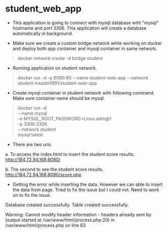 # student_web_app



* This application is going to connect with mysql database wiht "mysql" hostname and port 3306. This application will create a  database automatically in background.


* Make sure we create a custom bridge network while working on docker and deploy both app container and mysql container in same network.
> docker network create -d bridge student
 

* Running application on student network.
> docker run -d -p 8080:80  --name student-web-app  --network student   lnxadm1991/student-web-app


 * Create mysql container in student network with following command. Make sure container name should be mysql.
   
> docker run -d \
  --name mysql \
  -e MYSQL_ROOT_PASSWORD=Linux.adm@1 \
  -p 3306:3306 \
  --network student \
  mysql:latest


* There are two uris.

a. To access the index.html to insert the student score results.
http://184.72.94.168:8080/

b. The second to see the student score results.
http://184.72.94.168:8080/score.php


* Getting the error while inserting the data. However we can able to insert the data from page. Tried to fix the issue but I could not. Need to work on to fix the issue.

 Database created successfully.
Table created successfully.

Warning: Cannot modify header information - headers already sent by (output started at /var/www/html/process.php:20) in /var/www/html/process.php on line 63
